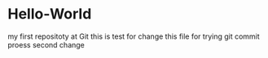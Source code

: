 # Hello-World
my first repositoty at Git
this is test for change this file for trying git commit proess
second change 

